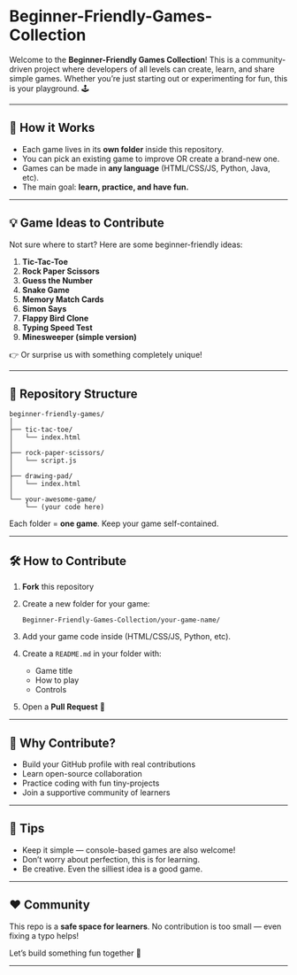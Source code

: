 # Beginner-Friendly-Games-Collection

Welcome to the **Beginner-Friendly Games Collection**!
This is a community-driven project where developers of all levels can create, learn, and share simple games. Whether you’re just starting out or experimenting for fun, this is your playground. 🕹️

---

## 🚀 How it Works

* Each game lives in its **own folder** inside this repository.
* You can pick an existing game to improve OR create a brand-new one.
* Games can be made in **any language** (HTML/CSS/JS, Python, Java, etc).
* The main goal: **learn, practice, and have fun.**

---

## 💡 Game Ideas to Contribute

Not sure where to start? Here are some beginner-friendly ideas:

1. **Tic-Tac-Toe**
2. **Rock Paper Scissors**
3. **Guess the Number**
4. **Snake Game**
5. **Memory Match Cards**
6. **Simon Says**
7. **Flappy Bird Clone**
8. **Typing Speed Test** 
9. **Minesweeper (simple version)**

👉 Or surprise us with something completely unique!

---

## 📂 Repository Structure

```
beginner-friendly-games/
│
├── tic-tac-toe/
│   └── index.html
│
├── rock-paper-scissors/
│   └── script.js
│
├── drawing-pad/
│   └── index.html
│
└── your-awesome-game/
    └── (your code here)
```

Each folder = **one game**. Keep your game self-contained.

---

## 🛠️ How to Contribute

1. **Fork** this repository
2. Create a new folder for your game:

   ```
   Beginner-Friendly-Games-Collection/your-game-name/
   ```
3. Add your game code inside (HTML/CSS/JS, Python, etc).
4. Create a `README.md` in your folder with:

   * Game title
   * How to play
   * Controls
5. Open a **Pull Request** 🚀

---

## 🌟 Why Contribute?

* Build your GitHub profile with real contributions
* Learn open-source collaboration
* Practice coding with fun tiny-projects
* Join a supportive community of learners

---

## 🧩 Tips

* Keep it simple — console-based games are also welcome!
* Don’t worry about perfection, this is for learning.
* Be creative. Even the silliest idea is a good game.

---

## ❤️ Community

This repo is a **safe space for learners**. No contribution is too small — even fixing a typo helps!

Let’s build something fun together 🎉

---

